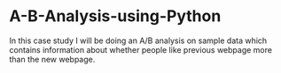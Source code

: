 # A-B-Analysis-using-Python
In this case study I will be doing an A/B analysis on sample data which contains information about whether people like previous webpage more than the new webpage.
